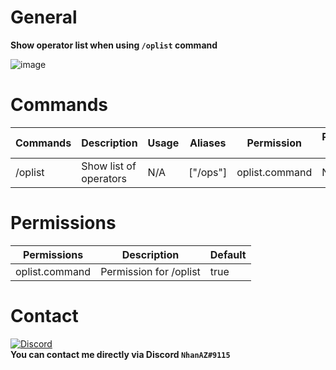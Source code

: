 # General
**Show operator list when using `/oplist` command**

![image](https://user-images.githubusercontent.com/60387689/177538188-057fe95b-b938-4045-9113-374ea14dc303.png)

# Commands

| Commands | Description | Usage | Aliases | Permission | Permission Message |
| -------- | ----------- | ----- | ------- | ---------- | ------------------ |
| /oplist | Show list of operators | N/A | ["/ops"] | oplist.command | N/A |

# Permissions
| Permissions | Description | Default |
| ----------- | ----------- | ------- |
| oplist.command | Permission for /oplist | true |

# Contact
[![Discord](https://img.shields.io/discord/986553214889517088?label=discord&color=7289DA&logo=discord)](https://discord.gg/j2X83ujT6c)\
**You can contact me directly via Discord `NhanAZ#9115`**
